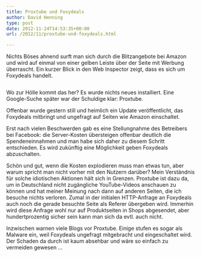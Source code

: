 ```yaml
---
title: Proxtube und Foxydeals
author: David Henning
type: post
date: 2012-11-24T14:53:35+00:00
url: /2012/11/proxtube-und-foxydeals.html

---
```

Nichts Böses ahnend surft man sich durch die Blitzangebote bei Amazon und wird auf einmal von einer gelben Leiste über der Seite mit Werbung überrascht. Ein kurzer Blick in den Web Inspector zeigt, dass es sich um Foxydeals handelt.

<img class="alignnone wp-image-934 size-full" title="foxydeals" src="https://www.madcatswelt.org/wp-content/uploads/foxydeals1.png" alt="" srcset="https://www.madcatswelt.org/wp-content/uploads/foxydeals1.png 620w, https://www.madcatswelt.org/wp-content/uploads/foxydeals1-300x64.png 300w" sizes="(max-width: 620px) 100vw, 620px" />

Wo zur Hölle kommt das her? Es wurde nichts neues installiert. Eine Google-Suche später war der Schuldige klar: Proxtube.

Offenbar wurde gestern still und heimlich ein Update veröffentlicht, das Foxydeals mitbringt und ungefragt auf Seiten wie Amazon einschaltet.

Erst nach vielen Beschwerden gab es eine Stellungnahme des Betreibers bei Facebook: die Server-Kosten übersteigen offenbar deutlich die Spendeneinnahmen und man habe sich daher zu diesem Schritt entschieden. Es wird zukünftig eine Möglichkeit geben Foxydeals abzuschalten.

Schön und gut, wenn die Kosten explodieren muss man etwas tun, aber warum spricht man nicht vorher mit den Nutzern darüber? Mein Verständnis für solche idiotischen Aktionen hält sich in Grenzen. Proxtube ist dazu da, um in Deutschland nicht zugängliche YouTube-Videos anschauen zu können und hat meiner Meinung nach dann auf anderen Seiten, die ich besuche nichts verloren. Zumal in der initialen HTTP-Anfrage an Foxydeals auch noch die gerade besuchte Seite als Referer übergeben wird. Immerhin wird diese Anfrage wohl nur auf Produktseiten in Shops abgesendet, aber hundertprozentig sicher sein kann man sich da evtl. auch nicht.

Inzwischen warnen viele Blogs vor Proxtube. Einige stufen es sogar als Malware ein, weil Foxydeals ungefragt mitgebracht und eingeschaltet wird. Der Schaden da durch ist kaum absehbar und wäre so einfach zu vermeiden gewesen &#8230;